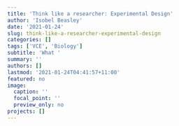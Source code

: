 ```yaml
---
title: 'Think like a researcher: Experimental Design'
author: 'Isobel Beasley'
date: '2021-01-24'
slug: think-like-a-researcher-experimental-design
categories: []
tags: ['VCE', 'Biology']
subtitle: 'What '
summary: ''
authors: []
lastmod: '2021-01-24T04:41:57+11:00'
featured: no
image:
  caption: ''
  focal_point: ''
  preview_only: no
projects: []
---
```

